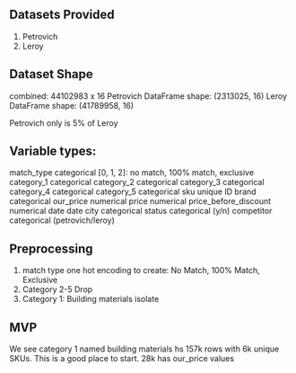 ## Datasets Provided
1. Petrovich
2. Leroy

## Dataset Shape
combined: 44102983 x 16
Petrovich DataFrame shape: (2313025, 16)
Leroy DataFrame shape: (41789958, 16)

Petrovich only is 5% of Leroy

## Variable types:
match_type                categorical [0, 1, 2]: no match, 100% match, exclusive
category_1                categorical
category_2                categorical
category_3                categorical
category_4                categorical
category_5                categorical
sku                       unique ID
brand                     categorical
our_price                numerical
price                    numerical
price_before_discount    numerical
date                      date
city                      categorical
status                    categorical (y/n)
competitor                categorical (petrovich/leroy)

## Preprocessing
1. match type one hot encoding to create: No Match, 100% Match, Exclusive 
2. Category 2-5 Drop
3. Category 1: Building materials isolate
## MVP
We see category 1 named building materials hs 157k rows with 6k unique SKUs. This is a good place to start.
28k has our_price values
